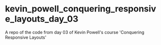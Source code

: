 # kevin_powell_conquering_responsive_layouts_day_03
 A repo of the code from day 03 of Kevin Powell's course 'Conquering Responsive Layouts'
